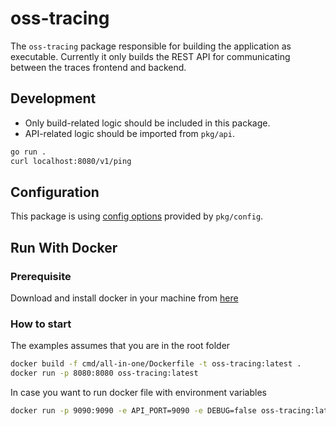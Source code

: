 # oss-tracing

The `oss-tracing` package responsible for building the application as executable.
Currently it only builds the REST API for communicating between the traces frontend and backend.

## Development

- Only build-related logic should be included in this package.
- API-related logic should be imported from `pkg/api`.

```sh
go run .
curl localhost:8080/v1/ping
```

## Configuration

This package is using [config options](../../pkg/config/README.md) provided by `pkg/config`.

## Run With Docker

### Prerequisite

Download and install docker in your machine from [here](https://docs.docker.com/get-docker/)

### How to start

The examples assumes that you are in the root folder

```sh
docker build -f cmd/all-in-one/Dockerfile -t oss-tracing:latest .
docker run -p 8080:8080 oss-tracing:latest
```

In case you want to run docker file with environment variables

```sh
docker run -p 9090:9090 -e API_PORT=9090 -e DEBUG=false oss-tracing:latest
```
